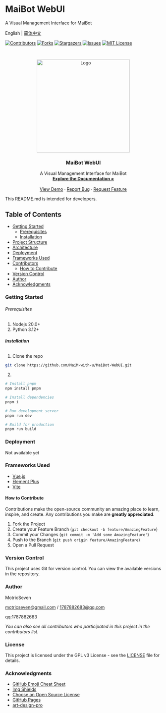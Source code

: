 # MaiBot WebUI

A Visual Management Interface for MaiBot

English | [简体中文](README.md)

<!-- PROJECT SHIELDS -->

[![Contributors][contributors-shield]][contributors-url]
[![Forks][forks-shield]][forks-url]
[![Stargazers][stars-shield]][stars-url]
[![Issues][issues-shield]][issues-url]
[![MIT License][license-shield]][license-url]

<!-- PROJECT LOGO -->
<br />

<p align="center">
  <a href="https://github.com/MaiM-with-u/MaiBot-WebUI/">
    <img src="images/logo.png" alt="Logo" width="300">
  </a>

  <h3 align="center">MaiBot WebUI</h3>
  <p align="center">
    A Visual Management Interface for MaiBot
    <br />
    <a href="https://github.com/MaiM-with-u/MaiBot-WebUI"><strong>Explore the Documentation »</strong></a>
    <br />
    <br />
    <a href="https://github.com/MaiM-with-u/MaiBot-WebUI">View Demo</a>
    ·
    <a href="https://github.com/MaiM-with-u/MaiBot-WebUI/issues">Report Bug</a>
    ·
    <a href="https://github.com/MaiM-with-u/MaiBot-WebUI/issues">Request Feature</a>
  </p>

</p>

This README.md is intended for developers.

## Table of Contents

- [Getting Started](#getting-started)
  - [Prerequisites](#prerequisites)
  - [Installation](#installation)
- [Project Structure](#project-structure)
- [Architecture](#architecture)
- [Deployment](#deployment)
- [Frameworks Used](#frameworks-used)
- [Contributors](#contributors)
  - [How to Contribute](#how-to-contribute)
- [Version Control](#version-control)
- [Author](#author)
- [Acknowledgments](#acknowledgments)

### Getting Started

###### Prerequisites

1. Nodejs 20.0+
2. Python 3.12+

###### **Installation**

1. Clone the repo

```sh
git clone https://github.com/MaiM-with-u/MaiBot-WebUI.git
```

2. 
```sh
# Install pnpm
npm install pnpm

# Install dependencies
pnpm i

# Run development server
pnpm run dev

# Build for production
pnpm run build
```

### Deployment

Not available yet

### Frameworks Used

- [Vue.js](https://vuejs.org/)
- [Element Plus](https://element-plus.org/)
- [Vite](https://vitejs.dev/)

#### How to Contribute

Contributions make the open-source community an amazing place to learn, inspire, and create. Any contributions you make are **greatly appreciated**.

1. Fork the Project
2. Create your Feature Branch (`git checkout -b feature/AmazingFeature`)
3. Commit your Changes (`git commit -m 'Add some AmazingFeature'`)
4. Push to the Branch (`git push origin feature/AmazingFeature`)
5. Open a Pull Request

### Version Control

This project uses Git for version control. You can view the available versions in the repository.

### Author

MotricSeven

motricseven@gmail.com / 1787882683@qq.com

qq:1787882683

*You can also see all contributors who participated in this project in the contributors list.*

### License

This project is licensed under the GPL v3 License - see the [LICENSE](https://github.com/MaiM-with-u/MaiBot-WebUI/blob/master/LICENSE) file for details.

### Acknowledgments

- [GitHub Emoji Cheat Sheet](https://www.webpagefx.com/tools/emoji-cheat-sheet)
- [Img Shields](https://shields.io)
- [Choose an Open Source License](https://choosealicense.com)
- [GitHub Pages](https://pages.github.com)
- [art-design-pro](https://github.com/Daymychen/art-design-pro?tab=readme-ov-file)

<!-- links -->
[your-project-path]:MaiM-with-u/MaiBot-WebUI
[contributors-shield]: https://img.shields.io/github/contributors/MaiM-with-u/MaiBot-WebUI.svg?style=flat-square
[contributors-url]: https://github.com/MaiM-with-u/MaiBot-WebUI/graphs/contributors
[forks-shield]: https://img.shields.io/github/forks/MaiM-with-u/MaiBot-WebUI.svg?style=flat-square
[forks-url]: https://github.com/MaiM-with-u/MaiBot-WebUI/network/members
[stars-shield]: https://img.shields.io/github/stars/MaiM-with-u/MaiBot-WebUI.svg?style=flat-square
[stars-url]: https://github.com/MaiM-with-u/MaiBot-WebUI/stargazers
[issues-shield]: https://img.shields.io/github/issues/MaiM-with-u/MaiBot-WebUI.svg?style=flat-square
[issues-url]: https://img.shields.io/github/issues/MaiM-with-u/MaiBot-WebUI.svg
[license-shield]: https://img.shields.io/github/license/MaiM-with-u/MaiBot-WebUI.svg?style=flat-square
[license-url]: https://github.com/MaiM-with-u/MaiBot-WebUI/blob/master/LICENSE.txt
[linkedin-shield]: https://img.shields.io/badge/-LinkedIn-black.svg?style=flat-square&logo=linkedin&colorB=555
